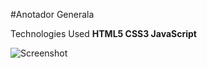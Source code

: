#Anotador Generala

Technologies Used
<b>HTML5
CSS3
JavaScript</b>


![Screenshot](https://i.imgur.com/gfeYaxZ.png)

